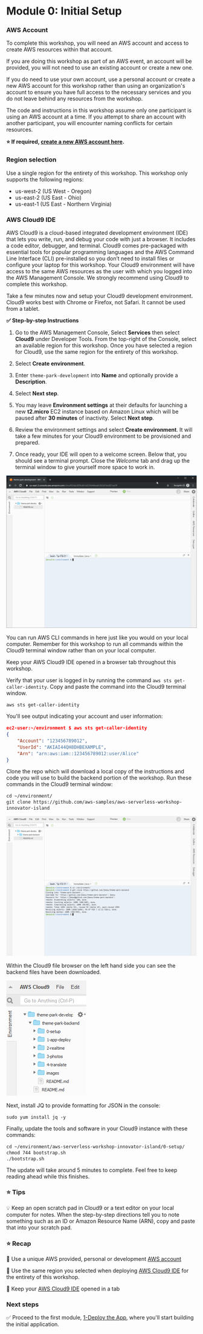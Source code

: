 # Module 0: Initial Setup

### AWS Account

To complete this workshop, you will need an AWS account and access to create AWS resources within that account.

If you are doing this workshop as part of an AWS event, an account will be provided, you will not need to use an existing account or create a new one.

If you do need to use your own account, use a personal account or create a new AWS account for this workshop rather than using an organization's account to ensure you have full access to the necessary services and you do not leave behind any resources from the workshop.

The code and instructions in this workshop assume only one participant is using an AWS account at a time. If you attempt to share an account with another participant, you will encounter naming conflicts for certain resources. 

**:star: If required, [create a new AWS account here](https://portal.aws.amazon.com/gp/aws/developer/registration/index.html).**

### Region selection

Use a single region for the entirety of this workshop. This workshop only supports the following regions:

- us-west-2 (US West - Oregon)
- us-east-2 (US East - Ohio)
- us-east-1 (US East - Northern Virginia)

### AWS Cloud9 IDE

AWS Cloud9 is a cloud-based integrated development environment (IDE) that lets you write, run, and debug your code with just a browser. It includes a code editor, debugger, and terminal. Cloud9 comes pre-packaged with essential tools for popular programming languages and the AWS Command Line Interface (CLI) pre-installed so you don’t need to install files or configure your laptop for this workshop. Your Cloud9 environment will have access to the same AWS resources as the user with which you logged into the AWS Management Console. We strongly recommend using Cloud9 to complete this workshop.

Take a few minutes now and setup your Cloud9 development environment. Cloud9 works best with Chrome or Firefox, not Safari. It cannot be used from a tablet.

**:white_check_mark: Step-by-step Instructions**

1. Go to the AWS Management Console, Select **Services** then select **Cloud9** under Developer Tools. From the top-right of the Console, select an available region for this workshop. Once you have selected a region for Cloud9, use the same region for the entirety of this workshop.

1. Select **Create environment**.

1. Enter `theme-park-development` into **Name** and optionally provide a **Description**.

1. Select **Next step**.

1. You may leave **Environment settings** at their defaults for launching a new **t2.micro** EC2 instance based on Amazon Linux which will be paused after **30 minutes** of inactivity. Select **Next step**.

1. Review the environment settings and select **Create environment**. It will take a few minutes for your Cloud9 environment to be provisioned and prepared.

1. Once ready, your IDE will open to a welcome screen. Below that, you should see a terminal prompt. Close the *Welcome* tab and drag up the terminal window to give yourself more space to work in. 

![Cloud9](../images/0-setup-cloud9.png)

You can run AWS CLI commands in here just like you would on your local computer. Remember for this workshop to run all commands within the Cloud9 terminal window rather than on your local computer.

Keep your AWS Cloud9 IDE opened in a browser tab throughout this workshop.

Verify that your user is logged in by running the command `aws sts get-caller-identity`. Copy and paste the command into the Cloud9 terminal window. 

```console
aws sts get-caller-identity
```

You'll see output indicating your account and user information:

```json
ec2-user:~/environment $ aws sts get-caller-identity
{
    "Account": "123456789012",
    "UserId": "AKIAI44QH8DHBEXAMPLE",
    "Arn": "arn:aws:iam::123456789012:user/Alice"
}
```
Clone the repo which will download a local copy of the instructions and code you will use to build the backend portion of the workshop. Run these commands in the Cloud9 terminal window:

```console
cd ~/environment/
git clone https://github.com/aws-samples/aws-serverless-workshop-innovator-island
```

![Module 0 Cloud9 clone](../images/0-setup-clone.png)

Within the Cloud9 file browser on the left hand side you can see the backend files have been downloaded.

![Module 0 Cloud9 backend files](../images/module0-cloud9backendfiles.png)

Next, install JQ to provide formatting for JSON in the console:
```
sudo yum install jq -y
```

Finally, update the tools and software in your Cloud9 instance with these commands:
```
cd ~/environment/aws-serverless-workshop-innovator-island/0-setup/
chmod 744 bootstrap.sh   
./bootstrap.sh
```

The update will take around 5 minutes to complete. Feel free to keep reading ahead while this finishes.

### :star: Tips

:bulb: Keep an open scratch pad in Cloud9 or a text editor on your local computer for notes. When the step-by-step directions tell you to note something such as
an ID or Amazon Resource Name (ARN), copy and paste that into your scratch pad.

### :star: Recap

:key: Use a unique AWS provided, personal or development [AWS account](#aws-account)

:key: Use the same region you selected when deploying [AWS Cloud9 IDE](#aws-cloud9-ide) for the entirety of this workshop.

:key: Keep your [AWS Cloud9 IDE](#aws-cloud9-ide) opened in a tab

### Next steps

:white_check_mark: Proceed to the first module, [1-Deploy the App][1-app-deploy], where you'll start building the initial application.

[region-table]: https://aws.amazon.com/about-aws/global-infrastructure/regional-product-services/
[static-web-hosting]: ../1-frontend/
[1-app-deploy]: ../1-app-deploy/
